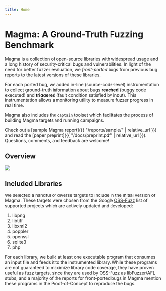```yaml
---
title: Home
---
```


# Magma: A Ground-Truth Fuzzing Benchmark

Magma is a collection of open-source libraries with widespread usage and a long
history of security-critical bugs and vulnerabilities. In light of the need for
better fuzzer evaluation, we *front-ported* bugs from previous bug reports to
the latest versions of these libraries.

For each ported bug, we added in-line (source-code-level) instrumentation to
collect ground-truth information about bugs **reached** (buggy code executed)
and **triggered** (fault condition satisfied by input). This instrumentation
allows a monitoring utility to measure fuzzer progress in real time.

Magma also includes the `captain` toolset which facilitates the process of
building Magma targets and running campaigns.

Check out a [sample Magma report]({{ "/reports/sample/" | relative_url }})
and read the [paper preprint]({{ "/docs/preprint.pdf" | relative_url }}).
Questions, comments, and feedback are welcome!

## Overview

<div class="row">
<div class="col s12 l8 offset-l2">
<img src="{{ "/assets/svg/overview.svg" | relative_url }}" class="materialboxed responsive-img" />
</div>
</div>

## Included Libraries

We selected a handful of diverse targets to include in the initial version of
Magma. These targets were chosen from the Google
[OSS-Fuzz](https://github.com/google/oss-fuzz) list of supported projects which
are actively updated and developed:

1. libpng
1. libtiff
1. libxml2
1. poppler
1. openssl
1. sqlite3
1. php

For each library, we build at least one executable program that consumes an
input file and feeds it to the instrumented library. While these programs are
not guaranteed to maximize library code coverage, they have proven useful as
fuzz targets, since they are used by OSS-Fuzz as libFuzzer/AFL stubs, and a
majority of the reports for front-ported bugs in Magma mention these programs in
the Proof-of-Concept to reproduce the bugs.
